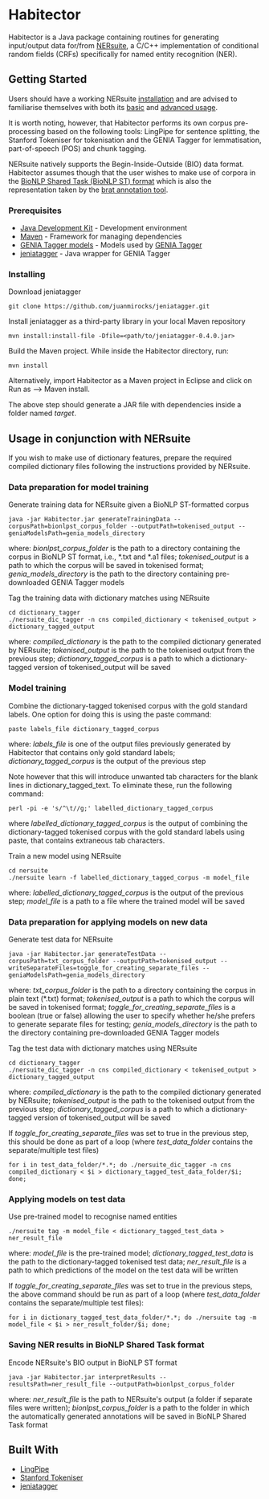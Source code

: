# Habitector

Habitector is a Java package containing routines for generating input/output data for/from [NERsuite](http://nersuite.nlplab.org), a C/C++ implementation of conditional random fields (CRFs) specifically for named entity recognition (NER).

## Getting Started

Users should have a working NERsuite [installation](http://nersuite.nlplab.org/installation_guide.html) and are advised to familiarise themselves with both its [basic](http://nersuite.nlplab.org/basic_usage.html) and [advanced usage](http://nersuite.nlplab.org/advanced_usage.html).

It is worth noting, however, that Habitector performs its own corpus pre-processing based on the following tools: LingPipe for sentence splitting, the Stanford Tokeniser for tokenisation and the GENIA Tagger for lemmatisation, part-of-speech (POS) and chunk tagging. 

NERsuite natively supports the Begin-Inside-Outside (BIO) data format. Habitector assumes though that the user wishes to make use of corpora in the [BioNLP Shared Task (BioNLP ST) format](http://2011.bionlp-st.org/home/file-formats) which is also the representation taken by the [brat annotation tool](http://brat.nlplab.org/).

### Prerequisites

* [Java Development Kit](http://www.oracle.com/technetwork/java/javase/overview/index.html) - Development environment
* [Maven](https://maven.apache.org/) - Framework for managing dependencies
* [GENIA Tagger models](http://sourceforge.net/projects/jeniatagger/files/models.zip/download) - Models used by [GENIA Tagger](http://www.nactem.ac.uk/GENIA/tagger)
* [jeniatagger](https://github.com/juanmirocks/jeniatagger) - Java wrapper for GENIA Tagger

### Installing

Download jeniatagger

```
git clone https://github.com/juanmirocks/jeniatagger.git
```

Install jeniatagger as a third-party library in your local Maven repository

```
mvn install:install-file -Dfile=<path/to/jeniatagger-0.4.0.jar>
```

Build the Maven project. While inside the Habitector directory, run:

```
mvn install 
```

Alternatively, import Habitector as a Maven project in Eclipse and click on Run as --> Maven install.

The above step should generate a JAR file with dependencies inside a folder named *target*.

## Usage in conjunction with NERsuite

If you wish to make use of dictionary features, prepare the required compiled dictionary files following the instructions provided by NERsuite.

### Data preparation for model training

Generate training data for NERsuite given a BioNLP ST-formatted corpus

```
java -jar Habitector.jar generateTrainingData --corpusPath=bionlpst_corpus_folder --outputPath=tokenised_output --geniaModelsPath=genia_models_directory
```
where:
    *bionlpst_corpus_folder* is the path to a directory containing the corpus in BioNLP ST format, i.e., \*.txt and \*.a1 files;
    *tokenised_output* is a path to which the corpus will be saved in tokenised format;
    *genia_models_directory* is the path to the directory containing pre-downloaded GENIA Tagger models

Tag the training data with dictionary matches using NERsuite

```
cd dictionary_tagger
./nersuite_dic_tagger -n cns compiled_dictionary < tokenised_output > dictionary_tagged_output
```
where:
	*compiled_dictionary* is the path to the compiled dictionary generated by NERsuite;
	*tokenised_output* is the path to the tokenised output from the previous step;
    *dictionary_tagged_corpus* is a path to which a dictionary-tagged version of tokenised_output will be saved

### Model training

Combine the dictionary-tagged tokenised corpus with the gold standard labels. One option for doing this is using the paste command:

```
paste labels_file dictionary_tagged_corpus 
```
where:
    *labels_file* is one of the output files previously generated by Habitector that contains only gold standard labels;
    *dictionary_tagged_corpus* is the output of the previous step

Note however that this will introduce unwanted tab characters for the blank lines in dictionary_tagged_text. To eliminate these, run the following command:

```
perl -pi -e 's/^\t//g;' labelled_dictionary_tagged_corpus
```
where *labelled_dictionary_tagged_corpus* is the output of combining the dictionary-tagged tokenised corpus with the gold standard labels using paste, that contains extraneous tab characters.

Train a new model using NERsuite

```
cd nersuite
./nersuite learn -f labelled_dictionary_tagged_corpus -m model_file
```
where:
    *labelled_dictionary_tagged_corpus* is the output of the previous step;
    *model_file* is a path to a file where the trained model will be saved
    
### Data preparation for applying models on new data

Generate test data for NERsuite

```
java -jar Habitector.jar generateTestData --corpusPath=txt_corpus_folder --outputPath=tokenised_output --writeSeparateFiles=toggle_for_creating_separate_files --geniaModelsPath=genia_models_directory
```
where:
    *txt_corpus_folder* is the path to a directory containing the corpus in plain text (\*.txt) format;
    *tokenised_output* is a path to which the corpus will be saved in tokenised format;
    *toggle_for_creating_separate_files* is a boolean (true or false) allowing the user to specify whether he/she prefers to generate separate files for testing;
    *genia_models_directory* is the path to the directory containing pre-downloaded GENIA Tagger models

Tag the test data with dictionary matches using NERsuite

```
cd dictionary_tagger
./nersuite_dic_tagger -n cns compiled_dictionary < tokenised_output > dictionary_tagged_output
```
where:
	*compiled_dictionary* is the path to the compiled dictionary generated by NERsuite;
	*tokenised_output* is the path to the tokenised output from the previous step;
    *dictionary_tagged_corpus* is a path to which a dictionary-tagged version of tokenised_output will be saved
    
If *toggle_for_creating_separate_files* was set to true in the previous step, this should be done as part of a loop (where *test_data_folder* contains the separate/multiple test files)

```
for i in test_data_folder/*.*; do ./nersuite_dic_tagger -n cns compiled_dictionary < $i > dictionary_tagged_test_data_folder/$i; done;
```

### Applying models on test data

Use pre-trained model to recognise named entities

```
./nersuite tag -m model_file < dictionary_tagged_test_data > ner_result_file
```
where:
	*model_file* is the pre-trained model;
    *dictionary_tagged_test_data* is the path to the dictionary-tagged tokenised test data;
    *ner_result_file* is a path to which predictions of the model on the test data will be written 

If *toggle_for_creating_separate_files* was set to true in the previous steps, the above command should be run as part of a loop (where *test_data_folder* contains the separate/multiple test files):

```
for i in dictionary_tagged_test_data_folder/*.*; do ./nersuite tag -m model_file < $i > ner_result_folder/$i; done;
```

### Saving NER results in BioNLP Shared Task format

Encode NERsuite's BIO output in BioNLP ST format

```
java -jar Habitector.jar interpretResults --resultsPath=ner_result_file --outputPath=bionlpst_corpus_folder
```
where:
    *ner_result_file* is the path to NERsuite's output (a folder if separate files were written);
    *bionlpst_corpus_folder* is a path to the folder in which the automatically generated annotations will be saved in BioNLP Shared Task format

## Built With

* [LingPipe](http://alias-i.com/lingpipe/index.html)
* [Stanford Tokeniser](https://nlp.stanford.edu/software/tokenizer.shtml)
* [jeniatagger](https://github.com/juanmirocks/jeniatagger)

